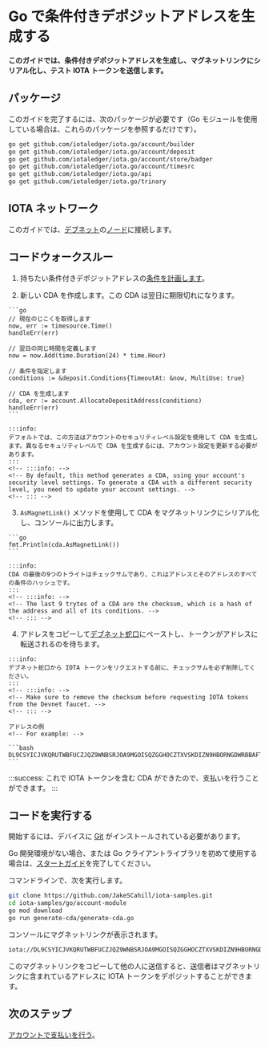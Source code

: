 # Go で条件付きデポジットアドレスを生成する
<!-- # Generate a conditional deposit address in Go -->

**このガイドでは、条件付きデポジットアドレスを生成し、マグネットリンクにシリアル化し、テスト IOTA トークンを送信します。**
<!-- **In this guide, you generate a conditional deposit address, serialize it into a magnet link, and send test IOTA tokens to it.** -->

## パッケージ
<!-- ## Packages -->

このガイドを完了するには、次のパッケージが必要です（Go モジュールを使用している場合は、これらのパッケージを参照するだけです）。
<!-- To complete this guide, you need the following packages (if you're using Go modules, you just need to reference these packages): -->

```bash
go get github.com/iotaledger/iota.go/account/builder
go get github.com/iotaledger/iota.go/account/deposit
go get github.com/iotaledger/iota.go/account/store/badger
go get github.com/iotaledger/iota.go/account/timesrc
go get github.com/iotaledger/iota.go/api
go get github.com/iotaledger/iota.go/trinary
```

## IOTA ネットワーク
<!-- ## IOTA network -->

このガイドでは、[デブネット](root://getting-started/0.1/network/iota-networks.md#devnet)の[ノード](root://getting-started/0.1/network/nodes.md)に接続します。
<!-- In this guide, we connect to a node on the [Devnet](root://getting-started/0.1/network/iota-networks.md#devnet). -->

## コードウォークスルー
<!-- ## Code walkthrough -->

1. 持ちたい条件付きデポジットアドレスの[条件を計画します](../introduction/overview.md#advice-for-creating-cdas)。
<!-- 1. [Plan the conditions](../introduction/overview.md#advice-for-creating-cdas) that you would like your conditional deposit address to have -->

2. 新しい CDA を作成します。この CDA は翌日に期限切れになります。
  <!-- 2. Create a new CDA. This one expires tomorrow. -->

    ```go
    // 現在のじこくを取得します
    now, err := timesource.Time()
    handleErr(err)

    // 翌日の同じ時間を定義します
    now = now.Add(time.Duration(24) * time.Hour)

    // 条件を指定します
    conditions := &deposit.Conditions{TimeoutAt: &now, MultiUse: true}

    // CDA を生成します
    cda, err := account.AllocateDepositAddress(conditions)
    handleErr(err)
    ```

    :::info:
    デフォルトでは、この方法はアカウントのセキュリティレベル設定を使用して CDA を生成します。異なるセキュリティレベルで CDA を生成するには、アカウント設定を更新する必要があります。
    :::
    <!-- :::info: -->
    <!-- By default, this method generates a CDA, using your account's security level settings. To generate a CDA with a different security level, you need to update your account settings. -->
    <!-- ::: -->

3. `AsMagnetLink()` メソッドを使用して CDA をマグネットリンクにシリアル化し、コンソールに出力します。
  <!-- 3. Use the `AsMagnetLink()` method to serialize the CDA into a magnet link and print it to the console -->

    ```go
    fmt.Println(cda.AsMagnetLink())
    ```

    :::info:
    CDA の最後の9つのトライトはチェックサムであり、これはアドレスとそのアドレスのすべての条件のハッシュです。
    :::
    <!-- :::info: -->
    <!-- The last 9 trytes of a CDA are the checksum, which is a hash of the address and all of its conditions. -->
    <!-- ::: -->

4. アドレスをコピーして[デブネット蛇口](https://faucet.devnet.iota.org)にペーストし、トークンがアドレスに転送されるのを待ちます。
  <!-- 4. Copy and paste your address into the [Devnet faucet](https://faucet.devnet.iota.org), then wait for the tokens to be transferred to your address -->

    :::info:
    デブネット蛇口から IOTA トークンをリクエストする前に、チェックサムを必ず削除してください。
    :::
    <!-- :::info: -->
    <!-- Make sure to remove the checksum before requesting IOTA tokens from the Devnet faucet. -->
    <!-- ::: -->

    アドレスの例
    <!-- For example: -->

    ```bash
    DL9CSYICJVKQRUTWBFUCZJQZ9WNBSRJOA9MGOISQZGGHOCZTXVSKDIZN9HBORNGDWRBBAFTKXGEJIAHKD
    ```

:::success:
これで IOTA トークンを含む CDA ができたので、支払いを行うことができます。
:::
<!-- :::success: -->
<!-- Now you have a CDA that contains IOTA tokens, you can make payments to it. -->
<!-- ::: -->

## コードを実行する
<!-- ## Run the code -->

開始するには、デバイスに [Git](https://git-scm.com/book/en/v2/Getting-Started-Installing-Git) がインストールされている必要があります。
<!-- To get started you need [Git](https://git-scm.com/book/en/v2/Getting-Started-Installing-Git) installed on your device. -->

Go 開発環境がない場合、または Go クライアントライブラリを初めて使用する場合は、[スタートガイド](../../getting-started/go-quickstart.md)を完了してください。
<!-- If you don't have a Go development environment, or if this is your first time using the Go client library, complete our [getting started guide](../../getting-started/go-quickstart.md). -->

コマンドラインで、次を実行します。
<!-- In the command-line, do the following: -->

```bash
git clone https://github.com/JakeSCahill/iota-samples.git
cd iota-samples/go/account-module
go mod download
go run generate-cda/generate-cda.go
```

コンソールにマグネットリンクが表示されます。
<!-- You should see the magnet link in the console. -->

```bash
iota://DL9CSYICJVKQRUTWBFUCZJQZ9WNBSRJOA9MGOISQZGGHOCZTXVSKDIZN9HBORNGDWRBBAFTKXGEJIAHKDJUYJJCFHC/?timeout_at=1574514007&multi_use=1&expected_amount=0
```

このマグネットリンクをコピーして他の人に送信すると、送信者はマグネットリンクに含まれているアドレスに IOTA トークンをデポジットすることができます。
<!-- You can copy this magnet link and send it to someone else so they can deposit IOTA tokens into it. -->

## 次のステップ
<!-- ## Next steps -->

[アカウントで支払いを行う](../go/make-payment.md)。
<!-- [Start making payments with your account](../go/make-payment.md). -->
